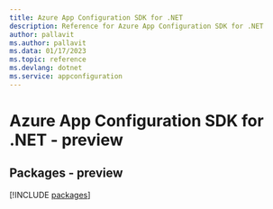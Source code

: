```yaml
---
title: Azure App Configuration SDK for .NET
description: Reference for Azure App Configuration SDK for .NET
author: pallavit
ms.author: pallavit
ms.data: 01/17/2023
ms.topic: reference
ms.devlang: dotnet
ms.service: appconfiguration
---
```

# Azure App Configuration SDK for .NET - preview
## Packages - preview
[!INCLUDE [packages](app-configuration-index.md)]